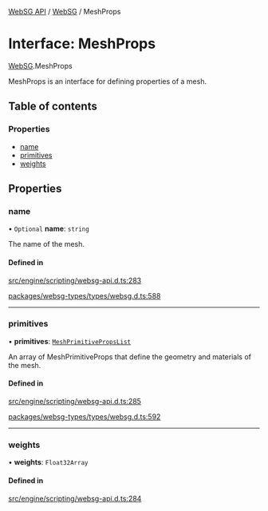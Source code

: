 [WebSG API](../README.md) / [WebSG](../modules/WebSG.md) / MeshProps

# Interface: MeshProps

[WebSG](../modules/WebSG.md).MeshProps

MeshProps is an interface for defining properties of a mesh.

## Table of contents

### Properties

- [name](WebSG.MeshProps.md#name)
- [primitives](WebSG.MeshProps.md#primitives)
- [weights](WebSG.MeshProps.md#weights)

## Properties

### name

• `Optional` **name**: `string`

The name of the mesh.

#### Defined in

[src/engine/scripting/websg-api.d.ts:283](https://github.com/thirdroom/thirdroom/blob/3d97b348/src/engine/scripting/websg-api.d.ts#L283)

[packages/websg-types/types/websg.d.ts:588](https://github.com/thirdroom/thirdroom/blob/3d97b348/packages/websg-types/types/websg.d.ts#L588)

___

### primitives

• **primitives**: [`MeshPrimitivePropsList`](WebSG.MeshPrimitivePropsList.md)

An array of MeshPrimitiveProps that define the geometry and materials of the mesh.

#### Defined in

[src/engine/scripting/websg-api.d.ts:285](https://github.com/thirdroom/thirdroom/blob/3d97b348/src/engine/scripting/websg-api.d.ts#L285)

[packages/websg-types/types/websg.d.ts:592](https://github.com/thirdroom/thirdroom/blob/3d97b348/packages/websg-types/types/websg.d.ts#L592)

___

### weights

• **weights**: `Float32Array`

#### Defined in

[src/engine/scripting/websg-api.d.ts:284](https://github.com/thirdroom/thirdroom/blob/3d97b348/src/engine/scripting/websg-api.d.ts#L284)
